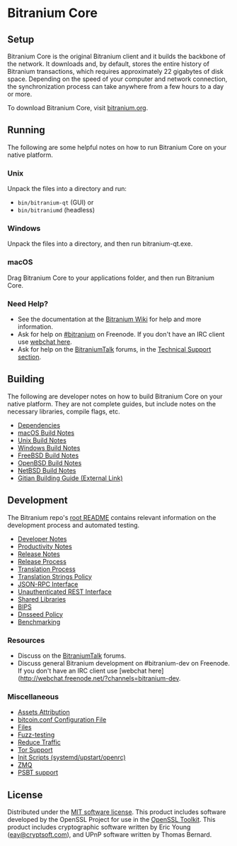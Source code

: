 Bitranium Core
=============

Setup
---------------------
Bitranium Core is the original Bitranium client and it builds the backbone of the network. It downloads and, by default, stores the entire history of Bitranium transactions, which requires approximately 22 gigabytes of disk space. Depending on the speed of your computer and network connection, the synchronization process can take anywhere from a few hours to a day or more.

To download Bitranium Core, visit [bitranium.org](https://bitranium.org/).

Running
---------------------
The following are some helpful notes on how to run Bitranium Core on your native platform.

### Unix

Unpack the files into a directory and run:

- `bin/bitranium-qt` (GUI) or
- `bin/bitraniumd` (headless)

### Windows

Unpack the files into a directory, and then run bitranium-qt.exe.

### macOS

Drag Bitranium Core to your applications folder, and then run Bitranium Core.

### Need Help?

* See the documentation at the [Bitranium Wiki](https://bitranium.info/)
for help and more information.
* Ask for help on [#bitranium](http://webchat.freenode.net?channels=bitranium) on Freenode. If you don't have an IRC client use [webchat here](http://webchat.freenode.net?channels=bitranium).
* Ask for help on the [BitraniumTalk](https://bitraniumtalk.io/) forums, in the [Technical Support section](https://bitraniumtalk.io/c/technical-support).

Building
---------------------
The following are developer notes on how to build Bitranium Core on your native platform. They are not complete guides, but include notes on the necessary libraries, compile flags, etc.

- [Dependencies](dependencies.md)
- [macOS Build Notes](build-osx.md)
- [Unix Build Notes](build-unix.md)
- [Windows Build Notes](build-windows.md)
- [FreeBSD Build Notes](build-freebsd.md)
- [OpenBSD Build Notes](build-openbsd.md)
- [NetBSD Build Notes](build-netbsd.md)
- [Gitian Building Guide (External Link)](https://github.com/bitcoin-core/docs/blob/master/gitian-building.md)

Development
---------------------
The Bitranium repo's [root README](/README.md) contains relevant information on the development process and automated testing.

- [Developer Notes](developer-notes.md)
- [Productivity Notes](productivity.md)
- [Release Notes](release-notes.md)
- [Release Process](release-process.md)
- [Translation Process](translation_process.md)
- [Translation Strings Policy](translation_strings_policy.md)
- [JSON-RPC Interface](JSON-RPC-interface.md)
- [Unauthenticated REST Interface](REST-interface.md)
- [Shared Libraries](shared-libraries.md)
- [BIPS](bips.md)
- [Dnsseed Policy](dnsseed-policy.md)
- [Benchmarking](benchmarking.md)

### Resources
* Discuss on the [BitraniumTalk](https://bitraniumtalk.io/) forums.
* Discuss general Bitranium development on #bitranium-dev on Freenode. If you don't have an IRC client use [webchat here](http://webchat.freenode.net/?channels=bitranium-dev.

### Miscellaneous
- [Assets Attribution](assets-attribution.md)
- [bitcoin.conf Configuration File](bitcoin-conf.md)
- [Files](files.md)
- [Fuzz-testing](fuzzing.md)
- [Reduce Traffic](reduce-traffic.md)
- [Tor Support](tor.md)
- [Init Scripts (systemd/upstart/openrc)](init.md)
- [ZMQ](zmq.md)
- [PSBT support](psbt.md)

License
---------------------
Distributed under the [MIT software license](/COPYING).
This product includes software developed by the OpenSSL Project for use in the [OpenSSL Toolkit](https://www.openssl.org/). This product includes
cryptographic software written by Eric Young ([eay@cryptsoft.com](mailto:eay@cryptsoft.com)), and UPnP software written by Thomas Bernard.
